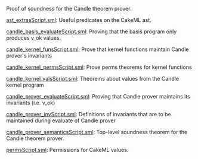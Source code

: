 Proof of soundness for the Candle theorem prover.

[ast_extrasScript.sml](ast_extrasScript.sml):
Useful predicates on the CakeML ast.

[candle_basis_evaluateScript.sml](candle_basis_evaluateScript.sml):
Proving that the basis program only produces v_ok values.

[candle_kernel_funsScript.sml](candle_kernel_funsScript.sml):
Prove that kernel functions maintain Candle prover's invariants

[candle_kernel_permsScript.sml](candle_kernel_permsScript.sml):
Prove perms theorems for kernel functions

[candle_kernel_valsScript.sml](candle_kernel_valsScript.sml):
Theorems about values from the Candle kernel program

[candle_prover_evaluateScript.sml](candle_prover_evaluateScript.sml):
Proving that Candle prover maintains its invariants (i.e. v_ok)

[candle_prover_invScript.sml](candle_prover_invScript.sml):
Definitions of invariants that are to be maintained during
evaluate of Candle prover

[candle_prover_semanticsScript.sml](candle_prover_semanticsScript.sml):
Top-level soundness theorem for the Candle theorem prover.

[permsScript.sml](permsScript.sml):
Permissions for CakeML values.
